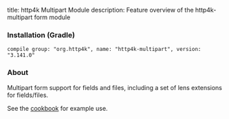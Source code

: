 title: http4k Multipart Module
description: Feature overview of the http4k-multipart form module

### Installation (Gradle)
```compile group: "org.http4k", name: "http4k-multipart", version: "3.141.0"```

### About

Multipart form support for fields and files, including a set of lens extensions for fields/files.

See the [cookbook](/cookbook/multipart_forms/) for example use.
